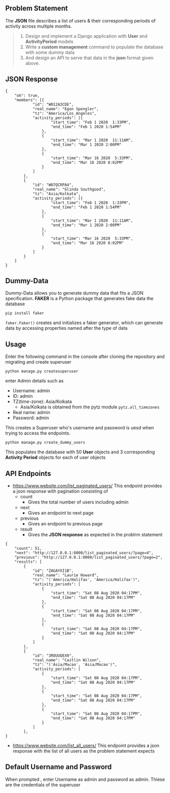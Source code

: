 


## Problem Statement

The **JSON** file describes a list of users &amp; their corresponding periods of activity across multiple months.
>1. Design and implement a Django application with **User** and 	**ActivityPeriod** models
>2.	Write a **custom management** command to populate the database   with some dummy data
>3.	And design an API to serve that data in the **json** format given above.

## JSON Response
```
{
 	"ok": true,
	"members": [{
			"id": "W012A3CDE",
			"real_name": "Egon Spengler",
			"tz": "America/Los_Angeles",
			"activity_periods": [{
					"start_time": "Feb 1 2020  1:33PM",
					"end_time": "Feb 1 2020 1:54PM"
				},
				{
					"start_time": "Mar 1 2020  11:11AM",
					"end_time": "Mar 1 2020 2:00PM"
				},
				{
					"start_time": "Mar 16 2020  5:33PM",
					"end_time": "Mar 16 2020 8:02PM"
				}
			]
		},
		{
			"id": "W07QCRPA4",
			"real_name": "Glinda Southgood",
			"tz": "Asia/Kolkata",
			"activity_periods": [{
					"start_time": "Feb 1 2020  1:33PM",
					"end_time": "Feb 1 2020 1:54PM"
				},
				{
					"start_time": "Mar 1 2020  11:11AM",
					"end_time": "Mar 1 2020 2:00PM"
				},
				{
					"start_time": "Mar 16 2020  5:33PM",
					"end_time": "Mar 16 2020 8:02PM"
				}
			]
		}
	]
}
```

## Dummy-Data

Dummy-Data allows you to generate dummy data that fits a JSON specification.
**FAKER** is a Python package that generates fake data the database 
```
pip install faker
```
`faker.Faker()` creates and initializes a faker generator, which can generate data by accessing properties named after the type of data

## Usage
Enter the following command in the console after cloning the repository and migrating and create superuser 
```
python manage.py createsuperuser
```
enter Admin details such as
* Username: admin
* ID: admin
* TZ(time-zone): Asia/Kolkata
	* Asia/Kolkata is obtained from the pytz module `pytz.all_timezones`
* Real name: admin
* Password: admin


This creates a Superuser who's username and password is uesd when trying to access the endpoints.
```
python manage.py create_dummy_users
```
This populates the database with 50 **User** objects and 3 corresponding **Activity Period** objects for each of user objects



## API Endpoints

* https://www.website.com/list_paginated_users/
This endpoint provides a json response with pagination consisting of
	* count
		* Gives the total number of users including admin
	* next
		* Gives an endpoint to next page
	* previous
		*  Gives an endpoint to previous page
	* result 
		* Gives the **JSON response** as expected in the problrm statement
```
{
    "count": 51,
    "next": "http://127.0.0.1:8000/list_paginated_users/?page=4",
    "previous": "http://127.0.0.1:8000/list_paginated_users/?page=2",
    "results": [
        {
            "id": "ZAGAYXI1B",
            "real_name": "Laurie Howard",
            "tz": "('America/Halifax', 'America/Halifax')",
            "activity_periods": [
                {
                    "start_time": "Sat 08 Aug 2020 04:17PM",
                    "end_time": "Sat 08 Aug 2020 04:17PM"
                },
                {
                    "start_time": "Sat 08 Aug 2020 04:17PM",
                    "end_time": "Sat 08 Aug 2020 04:17PM"
                },
                {
                    "start_time": "Sat 08 Aug 2020 04:17PM",
                    "end_time": "Sat 08 Aug 2020 04:17PM"
                }
            ]
        },
        {
            "id": "3ROUUQEX0",
            "real_name": "Caitlin Wilson",
            "tz": "('Asia/Macao', 'Asia/Macao')",
            "activity_periods": [
                {
                    "start_time": "Sat 08 Aug 2020 04:17PM",
                    "end_time": "Sat 08 Aug 2020 04:17PM"
                },
                {
                    "start_time": "Sat 08 Aug 2020 04:17PM",
                    "end_time": "Sat 08 Aug 2020 04:17PM"
                },
                {
                    "start_time": "Sat 08 Aug 2020 04:17PM",
                    "end_time": "Sat 08 Aug 2020 04:17PM"
                }
            ]
        },
}
```
* https://www.website.com/list_all_users/
This endpoint provides a json response with the list of all users as the problem statement expects


## Default Username and Password
When prompted , enter Username as admin 
and password as admin.
Thiese are the credentials of the superuser
